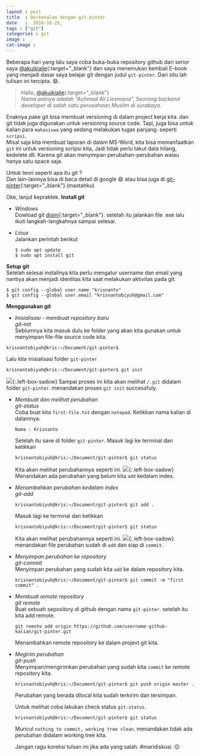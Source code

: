 ```yaml
---
layout : post
title  : Berkenalan dengan git-pinter
date   :  2018-10-25,
tags : ["git"]
categories : git
image :
cat-image :
---
```


Beberapa hari yang lalu saya coba buka-buka repository github dari serior saya
[@akuikialie](https://github.com/akuikialie){:target="_blank"}
dan saya menemukan kembali E-book yang menjadi dasar saya belajar git dengan judul
`git-pinter`. Dari situ lah tulisan ini tercipta. 😄.

> Hallo, [@akuikialie](https://github.com/akuikialie){:target="_blank"}<br>
> *Nama aslinya adalah "Achmad Ali Liesmana", Seorang backend developer di salah satu perusahaan Muslim di surabaya.*

Enaknya pake git bisa membuat versioning di dalam project kerja kita. dan git tidak juga digunakan untuk versioning source code.
Tapi, juga bisa untuk kalian para `mahasiswa` yang sedang melakukan tugas panjang. seperti `scripsi`. <br>
Misal saja kita membuat laporan di dalam MS-Word, kita bisa memanfaatkan `git` ini untuk versioning scripsi kita,
Jadi tidak perlu takut data hilang, kedelete dll. Karena git akan menyimpan perubahan-perubahan walau hanya satu space saja.

Untuk teori seperti apa itu git ?<br>
Dan lain-lainnya bisa di baca detail di google 😄 atau bisa juga di [git-pinter](https://github.com/akuikialie/git-pinter/blob/master/git-pinter.pdf){:target="_blank"}.(mastahku)

Oke, lanjut kepraktek.
 **Install git**
 * *Windows* <br>
   Dowload git [disini](https://git-scm.com/download/win){:target="_blank"}. setelah itu jalankan file .exe lalu ikuti langkah-langkahnya sampai selesai.

* *Linux* <br>
  Jalankan perintah berikut
    ```
    $ sudo apt update
    $ sudo apt install git
    ```

**Setup git** <br>
    Setelah selesai installnya kita perlu mengatur username dan email yang nantiya akan menjadi identitas
    kita saat melakukan aktivitas pada git.

```
$ git config --global user.name "krisnanto"
$ git config --global user.email "krisnantobiyuh@gmail.com"
```

**Menggunakan git**

* *Inisialisasi - membuat repository baru* <br>
  *git-init* <br>
  Seblumnya kita masuk dulu ke folder yang akan kita gunakan untuk menyimpan file-file source code kita.
```
krisnantobiyuh@kris:~/Document/git-pinter$
```

  Lalu kita inisialisasi folder `git-pinter`
  ```
  krisnantobiyuh@kris:~/Document/git-pinter$ git init
  ```
![]({{site.baseurl}}/images/git-init.jpg){:.left-box-sadow}
  Sampai proses ini kita akan melihat `/.git` didalam folder `git-pinter`. menandakan proses `git init` successfuly.

* *Membuat dan melihat perubahan* <br>
  *git-status* <br>
  Coba buat kita `first-file.txt` dengan `notepad`. Ketikkan nama kalian di dalamnya.
    ```
    Nama : Krisnanto
    ```
    Setelah itu save di folder `git-pinter`.
    Masuk lagi ke terminal dan ketikkan
     ```
    krisnantobiyuh@kris:~/Document/git-pinter$ git status
    ```
    Kita akan melihat perubahannya seperti ini.
    ![]({{site.baseurl}}/images/git-status.jpg){:.left-box-sadow}
    Menandakan ada perubahan yang belum kita `add` kedalam index.


* *Menambahkan perubahan kedalam index* <br>
  *git-add* <br>
    ```
    krisnantobiyuh@kris:~/Document/git-pinter$ git add .
    ```

    Masuk lagi ke terminal dan ketikkan
    ```
    krisnantobiyuh@kris:~/Document/git-pinter$ git status
    ```
    Kita akan melihat perubahannya seperti ini.
    ![]({{site.baseurl}}/images/git-status-after-add.jpg){:.left-box-sadow}
    menandakan file perubahan sudah di `add` dan siap di `commit`.

* *Menyimpan perubahan ke repository* <br>
  *git-commit* <br>
    Menyimpan perubahan yang sudah kita `add` ke dalam repository kita.
    ```
    krisnantobiyuh@kris:~/Document/git-pinter$ git commit -m "first commit" .
    ```

* *Membuat remote repository* <br>
  *git remote* <br>
    Buat sebuah sepository di github dengan nama `git-pinter`. setelah itu kita add remote.
    ```
    git remote add origin https://github.com/username-github-kalian/git-pinter.git
    ```
    Menambahkan remote repository ke dalam projevt git kita.

* *Megirim perubahan* <br>
  *git-push* <br>
    Menyimpan/mengirimkan perubahan yang sudah kita `commit` ke remote repository kita.
    ```
    krisnantobiyuh@kris:~/Document/git-pinter$ git push origin master .
    ```
    Perubahan yang berada dilocal kita sudah terkirim dan tersimpan.

    Untuk melihat coba lakukan check status `git-status`.
    ```
    krisnantobiyuh@kris:~/Document/git-pinter$ git status
    ```
    Muncul `nothing to commit, working tree clean`. menandakan tidak ada perubahan didalam working tree kita.

  Jangan ragu koreksi tulsan ini jika ada yang salah. #maridiskusi. 😉



